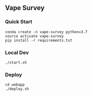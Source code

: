 ## Vape Survey

### Quick Start

```
conda create -n vape-survey python=3.7
source activate vape-survey
pip install -r requirements.txt

```

### Local Dev
```
./start.sh
```

### Deploy
```
cd webapp
./deploy.sh
```
